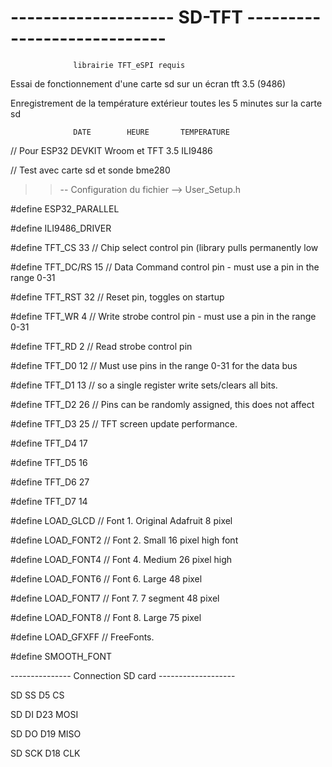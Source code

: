 # -------------------- SD-TFT ----------------------------

                  librairie TFT_eSPI requis
 
Essai de fonctionnement d'une carte sd sur un écran tft 3.5 (9486)

Enregistrement de la température extérieur toutes les 5 minutes sur la carte sd

                  DATE        HEURE       TEMPERATURE



// Pour ESP32 DEVKIT Wroom et TFT 3.5 ILI9486

// Test avec carte sd et sonde bme280

>> --   Configuration du fichier  -->    User_Setup.h 

#define ESP32_PARALLEL

#define ILI9486_DRIVER

#define TFT_CS 33 // Chip select control pin (library pulls permanently low

#define TFT_DC/RS 15 // Data Command control pin - must use a pin in the range 0-31

#define TFT_RST 32 // Reset pin, toggles on startup

#define TFT_WR 4 // Write strobe control pin - must use a pin in the range 0-31

#define TFT_RD 2 // Read strobe control pin

#define TFT_D0 12 // Must use pins in the range 0-31 for the data bus

#define TFT_D1 13 // so a single register write sets/clears all bits.

#define TFT_D2 26 // Pins can be randomly assigned, this does not affect

#define TFT_D3 25 // TFT screen update performance.

#define TFT_D4 17

#define TFT_D5 16

#define TFT_D6 27

#define TFT_D7 14

#define LOAD_GLCD   // Font 1. Original Adafruit 8 pixel

#define LOAD_FONT2  // Font 2. Small 16 pixel high font

#define LOAD_FONT4  // Font 4. Medium 26 pixel high

#define LOAD_FONT6  // Font 6. Large 48 pixel

#define LOAD_FONT7  // Font 7. 7 segment 48 pixel

#define LOAD_FONT8  // Font 8. Large 75 pixel

#define LOAD_GFXFF  // FreeFonts.

#define SMOOTH_FONT

--------------- Connection SD card -------------------

SD SS  D5 CS

SD DI D23 MOSI

SD DO D19 MISO

SD SCK  D18 CLK